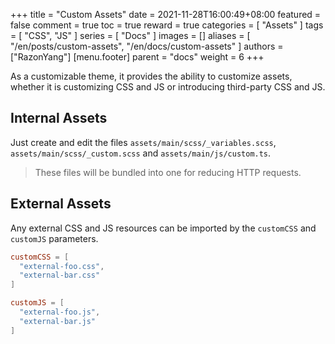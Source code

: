 +++
title = "Custom Assets"
date = 2021-11-28T16:00:49+08:00
featured = false
comment = true
toc = true
reward = true
categories = [
  "Assets"
]
tags = [
  "CSS",
  "JS"
]
series = [
  "Docs"
]
images = []
aliases = [
  "/en/posts/custom-assets",
  "/en/docs/custom-assets"
]
authors = ["RazonYang"]
[menu.footer]
  parent = "docs"
  weight = 6
+++

As a customizable theme, it provides the ability to customize assets, whether it is customizing CSS and JS or introducing third-party CSS and JS.

<!--more-->

## Internal Assets

Just create and edit the files `assets/main/scss/_variables.scss`, `assets/main/scss/_custom.scss` and `assets/main/js/custom.ts`.

> These files will be bundled into one for reducing HTTP requests.

## External Assets

Any external CSS and JS resources can be imported by the `customCSS` and `customJS` parameters.

```toml
customCSS = [
  "external-foo.css",
  "external-bar.css"
]

customJS = [
  "external-foo.js",
  "external-bar.js"
]
```
